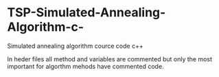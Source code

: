 # TSP-Simulated-Annealing-Algorithm-c-
Simulated annealing algorithm cource code c++

In heder files all method and variables are commented but only the most important for algorthm mehods have commented code.
